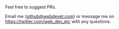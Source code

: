 Feel free to suggest PRs. 

Email me (github@webdevet.com) or message me on https://twitter.com/web_dev_etc with any questions.
